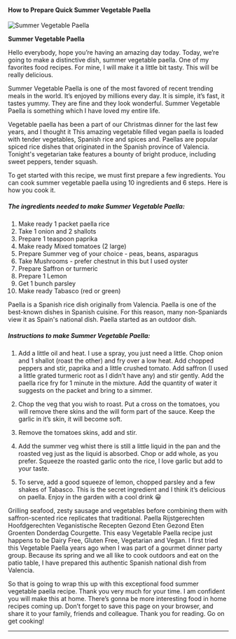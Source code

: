             

#### How to Prepare Quick Summer Vegetable Paella

![Summer Vegetable Paella](https://img-global.cpcdn.com/recipes/86fc14dcc32df3ef/751x532cq70/summer-vegetable-paella-recipe-main-photo.jpg)

**Summer Vegetable Paella**

Hello everybody, hope you’re having an amazing day today. Today, we’re going to make a distinctive dish, summer vegetable paella. One of my favorites food recipes. For mine, I will make it a little bit tasty. This will be really delicious.

Summer Vegetable Paella is one of the most favored of recent trending meals in the world. It’s enjoyed by millions every day. It is simple, it’s fast, it tastes yummy. They are fine and they look wonderful. Summer Vegetable Paella is something which I have loved my entire life.

Vegetable paella has been a part of our Christmas dinner for the last few years, and I thought it This amazing vegetable filled vegan paella is loaded with tender vegetables, Spanish rice and spices and. Paellas are popular spiced rice dishes that originated in the Spanish province of Valencia. Tonight's vegetarian take features a bounty of bright produce, including sweet peppers, tender squash.

To get started with this recipe, we must first prepare a few ingredients. You can cook summer vegetable paella using 10 ingredients and 6 steps. Here is how you cook it.

##### The ingredients needed to make Summer Vegetable Paella:

1.  Make ready 1 packet paella rice
2.  Take 1 onion and 2 shallots
3.  Prepare 1 teaspoon paprika
4.  Make ready Mixed tomatoes (2 large)
5.  Prepare Summer veg of your choice - peas, beans, asparagus
6.  Take Mushrooms - prefer chestnut in this but I used oyster
7.  Prepare Saffron or turmeric
8.  Prepare 1 Lemon
9.  Get 1 bunch parsley
10.  Make ready Tabasco (red or green)

Paella is a Spanish rice dish originally from Valencia. Paella is one of the best-known dishes in Spanish cuisine. For this reason, many non-Spaniards view it as Spain's national dish. Paella started as an outdoor dish.

##### Instructions to make Summer Vegetable Paella:

1.  Add a little oil and heat. I use a spray, you just need a little. Chop onion and 1 shallot (roast the other) and fry over a low heat. Add chopped peppers and stir, paprika and a little crushed tomato. Add saffron (I used a little grated turmeric root as I didn’t have any) and stir gently. Add the paella rice fry for 1 minute in the mixture. Add the quantity of water it suggests on the packet and bring to a simmer.

3.  Chop the veg that you wish to roast. Put a cross on the tomatoes, you will remove there skins and the will form part of the sauce. Keep the garlic in it’s skin, it will become soft.
4.  Remove the tomatoes skins, add and stir.
5.  Add the summer veg whist there is still a little liquid in the pan and the roasted veg just as the liquid is absorbed. Chop or add whole, as you prefer. Squeeze the roasted garlic onto the rice, I love garlic but add to your taste.
6.  To serve, add a good squeeze of lemon, chopped parsley and a few shakes of Tabasco. This is the secret ingredient and I think it’s delicious on paella. Enjoy in the garden with a cool drink 😀

Grilling seafood, zesty sausage and vegetables before combining them with saffron-scented rice replicates that traditional. Paella Rijstgerechten Hoofdgerechten Veganistische Recepten Gezond Eten Gezond Eten Groenten Donderdag Courgette. This easy Vegetable Paella recipe just happens to be Dairy Free, Gluten Free, Vegetarian and Vegan. I first tried this Vegetable Paella years ago when I was part of a gourmet dinner party group. Because its spring and we all like to cook outdoors and eat on the patio table, I have prepared this authentic Spanish national dish from Valencia.

So that is going to wrap this up with this exceptional food summer vegetable paella recipe. Thank you very much for your time. I am confident you will make this at home. There’s gonna be more interesting food in home recipes coming up. Don’t forget to save this page on your browser, and share it to your family, friends and colleague. Thank you for reading. Go on get cooking!

* * *